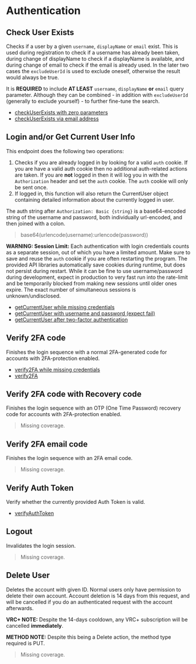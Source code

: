 # Authentication

## Check User Exists
Checks if a user by a given `username`, `displayName` or `email` exist. This is used during registration to check if a username has already been taken, during change of displayName to check if a displayName is available, and during change of email to check if the email is already used. In the later two cases the `excludeUserId` is used to exclude oneself, otherwise the result would always be true.

It is **REQUIRED** to include **AT LEAST** `username`, `displayName` **or** `email` query parameter. Although they can be combined - in addition with `excludeUserId` (generally to exclude yourself) - to further fine-tune the search.
* [checkUserExists with zero parameters](./checkuserexists-with-zero-parameters.md)
* [checkUserExists via email address](./checkuserexists-via-email-address.md)

## Login and/or Get Current User Info
This endpoint does the following two operations:
  1) Checks if you are already logged in by looking for a valid `auth` cookie. If you are have a valid auth cookie then no additional auth-related actions are taken. If you are **not** logged in then it will log you in with the `Authorization` header and set the `auth` cookie. The `auth` cookie will only be sent once.
  2) If logged in, this function will also return the CurrentUser object containing detailed information about the currently logged in user.

The auth string after `Authorization: Basic {string}` is a base64-encoded string of the username and password, both individually url-encoded, and then joined with a colon.
  
> base64(urlencode(username):urlencode(password))

**WARNING: Session Limit:** Each authentication with login credentials counts as a separate session, out of which you have a limited amount. Make sure to save and reuse the `auth` cookie if you are often restarting the program. The provided API libraries automatically save cookies during runtime, but does not persist during restart. While it can be fine to use username/password during development, expect in production to very fast run into the rate-limit and be temporarily blocked from making new sessions until older ones expire. The exact number of simultaneous sessions is unknown/undisclosed.
* [getCurrentUser while missing credentials](./getcurrentuser-while-missing-credentials.md)
* [getCurrentUser with username and password (expect fail)](./getcurrentuser-with-username-and-password-(expect-fail).md)
* [getCurrentUser after two-factor authentication](./getcurrentuser-after-two-factor-authentication.md)

## Verify 2FA code
Finishes the login sequence with a normal 2FA-generated code for accounts with 2FA-protection enabled.
* [verify2FA while missing credentials](./verify2fa-while-missing-credentials.md)
* [verify2FA](./verify2fa.md)

## Verify 2FA code with Recovery code
Finishes the login sequence with an OTP (One Time Password) recovery code for accounts with 2FA-protection enabled.
> Missing coverage.

## Verify 2FA email code
Finishes the login sequence with an 2FA email code.
> Missing coverage.

## Verify Auth Token
Verify whether the currently provided Auth Token is valid.
* [verifyAuthToken](./verifyauthtoken.md)

## Logout
Invalidates the login session.
> Missing coverage.

## Delete User
Deletes the account with given ID. Normal users only have permission to delete their own account. Account deletion is 14 days from this request, and will be cancelled if you do an authenticated request with the account afterwards.

**VRC+ NOTE:** Despite the 14-days cooldown, any VRC+ subscription will be cancelled **immediately**.

**METHOD NOTE:** Despite this being a Delete action, the method type required is PUT.
> Missing coverage.

	